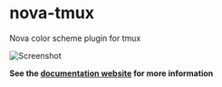 # nova-tmux

Nova color scheme plugin for tmux

![Screenshot](/assets/screenshot.png?raw=true "Screenshot")

**See the [documentation website](https://trevordmiller.com/projects/nova) for more information**
